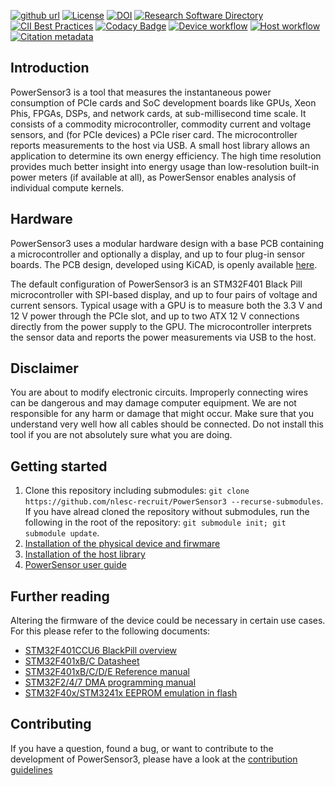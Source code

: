 [![github url](https://img.shields.io/badge/github-url-000.svg?logo=github&labelColor=gray&color=blue)](https://github.com/nlesc-recruit/PowerSensor3)
[![License](https://img.shields.io/github/license/nlesc-recruit/PowerSensor3)](https://github.com/nlesc-recruit/PowerSensor3)
[![DOI](https://zenodo.org/badge/455610726.svg)](https://zenodo.org/badge/latestdoi/455610726)
[![Research Software Directory](https://img.shields.io/badge/RSD-PowerSensor3-00a3e3.svg)](https://www.research-software-directory.org/software/powersensor3)
[![CII Best Practices](https://bestpractices.coreinfrastructure.org/projects/7401/badge)](https://bestpractices.coreinfrastructure.org/projects/7401)
[![Codacy Badge](https://app.codacy.com/project/badge/Grade/77f179fdc0c84de3aa5420a99bddf84a)](https://www.codacy.com/gh/nlesc-recruit/PowerSensor3/dashboard?utm_source=github.com&amp;utm_medium=referral&amp;utm_content=nlesc-recruit/PowerSensor3&amp;utm_campaign=Badge_Grade)
[![Device workflow](https://img.shields.io/github/actions/workflow/status/nlesc-recruit/PowerSensor3/build_device.yml?label=build%20device%20firmware)](https://github.com/nlesc-recruit/PowerSensor3/actions/workflows/build_device.yml)
[![Host workflow](https://img.shields.io/github/actions/workflow/status/nlesc-recruit/PowerSensor3/build_host.yml?label=build%20host%20library)](https://github.com/nlesc-recruit/PowerSensor3/actions/workflows/build_host.yml)
[![Citation metadata](https://github.com/nlesc-recruit/PowerSensor3/actions/workflows/cffconvert.yml/badge.svg)](https://github.com/nlesc-recruit/PowerSensor3/actions/workflows/cffconvert.yml)

## Introduction
PowerSensor3 is a tool that measures the instantaneous power consumption of PCIe cards and SoC development boards like GPUs, Xeon Phis, FPGAs, DSPs, and network cards, at sub-millisecond time scale. It consists of a commodity microcontroller, commodity current and voltage sensors, and (for PCIe devices) a PCIe riser card. The microcontroller reports measurements to the host via USB. A small host library allows an application to determine its own energy efficiency. The high time resolution provides much better insight into energy usage than low-resolution built-in power meters (if available at all), as PowerSensor enables analysis of individual compute kernels.

## Hardware
PowerSensor3 uses a modular hardware design with a base PCB containing a microcontroller and optionally a display, and up to four plug-in sensor boards. The PCB design, developed using KiCAD, is openly available [here](https://git.astron.nl/RD/powersensor3).

The default configuration of PowerSensor3 is an STM32F401 Black Pill microcontroller with SPI-based display, and up to four pairs of voltage and current sensors. Typical usage with a GPU is to measure both the 3.3 V and 12 V power through the PCIe slot, and up to two ATX 12 V connections directly from the power supply to the GPU. The microcontroller interprets the sensor data and reports the power measurements via USB to the host.

## Disclaimer
You are about to modify electronic circuits.  Improperly connecting wires can be dangerous and may damage computer equipment.  We are not responsible for any harm or damage that might occur.  Make sure that you understand very well how all cables should be connected.  Do not install this tool if you are not absolutely sure what you are doing.

## Getting started
1. Clone this repository including submodules: `git clone https://github.com/nlesc-recruit/PowerSensor3 --recurse-submodules`. If you have alread cloned the repository without submodules, run the following in the root of the repository: `git submodule init; git submodule update`.
2. [Installation of the physical device and firwmare](docs/INSTALLATION_DEVICE.md)
3. [Installation of the host library](docs/INSTALLATION_HOST.md)
3. [PowerSensor user guide](docs/USERGUIDE.md)

## Further reading
Altering the firmware of the device could be necessary in certain use cases. For this please refer to the following documents:

* [STM32F401CCU6 BlackPill overview](https://stm32-base.org/boards/STM32F401CCU6-WeAct-Black-Pill-V1.2.html)
* [STM32F401xB/C Datasheet](https://www.st.com/resource/en/datasheet/stm32f401cc.pdf)
* [STM32F401xB/C/D/E Reference manual](https://www.st.com/resource/en/reference_manual/rm0368-stm32f401xbc-and-stm32f401xde-advanced-armbased-32bit-mcus-stmicroelectronics.pdf)
* [STM32F2/4/7 DMA programming manual](https://www.st.com/resource/en/application_note/dm00046011-using-the-stm32f2-stm32f4-and-stm32f7-series-dma-controller-stmicroelectronics.pdf)
* [STM32F40x/STM3241x EEPROM emulation in flash](https://www.st.com/resource/en/application_note/an3969-eeprom-emulation-in-stm32f40xstm32f41x-microcontrollers-stmicroelectronics.pdf)

## Contributing
If you have a question, found a bug, or want to contribute to the development of PowerSensor3, please have a look at the [contribution guidelines](docs/CONTRIBUTING.md)
